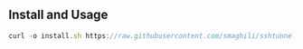 
## Install and Usage
```javascript
curl -o install.sh https://raw.githubusercontent.com/smaghili/sshtunnel/main/install.sh && chmod +x install.sh && ./install.sh
```
